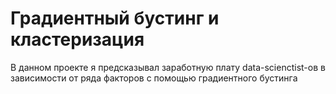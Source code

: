 # Градиентный бустинг и кластеризация

В данном проекте я предсказывал заработную плату data-scienctist-ов в зависимости от ряда факторов с помощью градиентного бустинга
